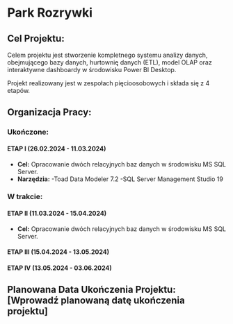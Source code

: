# Park Rozrywki

## Cel Projektu:
Celem projektu jest stworzenie kompletnego systemu analizy danych, obejmującego bazy danych, hurtownię danych (ETL), model OLAP oraz interaktywne dashboardy w środowisku Power BI Desktop.

Projekt realizowany jest w zespołach pięcioosobowych i składa się z 4 etapów.

## Organizacja Pracy:

### Ukończone: 
#### ETAP I (26.02.2024 - 11.03.2024)
- **Cel:** Opracowanie dwóch relacyjnych baz danych w środowisku MS SQL Server.
- **Narzędzia:**
  -Toad Data Modeler 7.2
  -SQL Server Management Studio 19

### W trakcie: 
#### ETAP II (11.03.2024 - 15.04.2024)
- **Cel:** Opracowanie dwóch relacyjnych baz danych w środowisku MS SQL Server.

#### ETAP III (15.04.2024 - 13.05.2024)

#### ETAP IV (13.05.2024 - 03.06.2024)

## Planowana Data Ukończenia Projektu: [Wprowadź planowaną datę ukończenia projektu]
